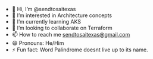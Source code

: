 - 👋 Hi, I’m @sendtosaitexas
- 👀 I’m interested in Architecture concepts
- 🌱 I’m currently learning AKS
- 💞️ I’m looking to collaborate on Terraform
- 📫 How to reach me sendtosaitexas@gmail.com
- 😄 Pronouns: He/Him
- ⚡ Fun fact: Word Palindrome doesnt live up to its name.

<!---
sendtosaitexas/sendtosaitexas is a ✨ special ✨ repository because its `README.md` (this file) appears on your GitHub profile.
You can click the Preview link to take a look at your changes.
--->
